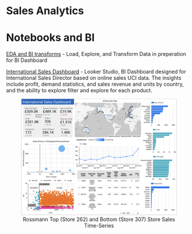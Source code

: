 # Sales  Analytics

# Notebooks and BI

[EDA and BI transforms](https://github.com/Aljgutier/sales_analytics) - Load, Explore, and Transform Data in preperation for BI Dashboard

[International Sales Dashboard](https://lookerstudio.google.com/reporting/5cfdf7d0-85b1-4be2-ab36-af77665778be/page/IkNHD) - Looker Studio, BI Dashboard designed for International Sales Director based on online sales UCI data. The insights include profit, demand statistics, and sales revenue and units by country, and the ability to explore filter and explore for each product.

<figure>
 <img alt="Intenational Sales Dashboard" title="International Sales Dashboard - Online Sales" src="./Intl_Sales_Dashboard.png" width="635">
 <figcaption><center>Rossmann Top (Store 262) and Bottom (Store 307) Store Sales Time-Series</center></figcaption>
 </figure>

